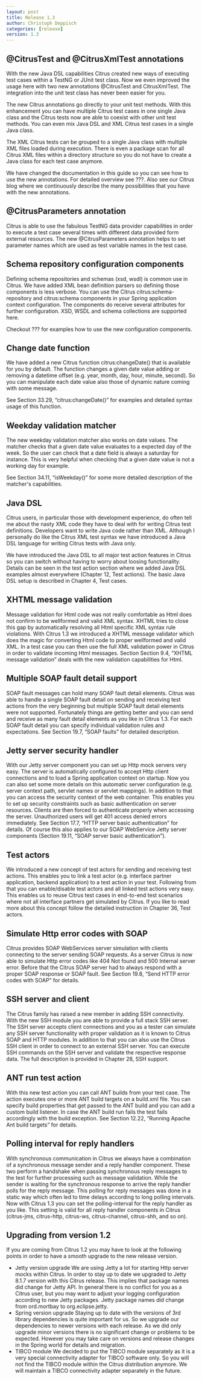 ```yaml
---
layout: post
title: Release 1.3
author: Christoph Deppisch
categories: [release]
version: 1.3
---
```


## @CitrusTest and @CitrusXmlTest annotations
With the new Java DSL capabilities Citrus created new ways of executing test cases within a TestNG or JUnit test class. Now we even improved the usage here with two new annotations @CitrusTest and CitrusXmlTest. The integration into the unit test class has never been easier for you.

The new Citrus annotations go directly to your unit test methods. With this enhancement you can have multiple Citrus test cases in one single Java class and the Citrus tests now are able to coexist with other unit test methods. You can even mix Java DSL and XML Citrus test cases in a single Java class.

The XML Citrus tests can be grouped to a single Java class with multiple XML files loaded during execution. There is even a package scan for all Citrus XML files within a directory structure so you do not have to create a Java class for each test case anymore.

We have changed the documentation in this guide so you can see how to use the new annotations. For detailed overview see ???. Also see our Citrus blog where we continuously describe the many possibilities that you have with the new annotations.

## @CitrusParameters annotation
Citrus is able to use the fabulous TestNG data provider capabilities in order to execute a test case several times with different data provided form external resources. The new @CitrusParameters annotation helps to set parameter names which are used as test variable names in the test case.

## Schema repository configuration components
Defining schema repositories and schemas (xsd, wsdl) is common use in Citrus. We have added XML bean definition parsers so defining those components is less verbose. You can use the Citrus citrus:schema-repository and citrus:schema components in your Spring application context configuration. The components do receive several attributes for further configuration. XSD, WSDL and schema collections are supported here.

Checkout ??? for examples how to use the new configuration components.

## Change date function
We have added a new Citrus function citrus:changeDate() that is available for you by default. The function changes a given date value adding or removing a datetime offset (e.g. year, month, day, hour, minute, second). So you can manipulate each date value also those of dynamic nature coming with some message.

See Section 33.29, “citrus:changeDate()” for examples and detailed syntax usage of this function.

## Weekday validation matcher
The new weekday validation matcher also works on date values. The matcher checks that a given date value evaluates to a expected day of the week. So the user can check that a date field is always a saturday for instance. This is very helpful when checking that a given date value is not a working day for example.

See Section 34.11, “isWeekday()” for some more detailed description of the matcher's capabilities.

## Java DSL
Citrus users, in particular those with development experience, do often tell me about the nasty XML code they have to deal with for writing Citrus test definitions. Developers want to write Java code rather than XML. Although I personally do like the Citrus XML test syntax we have introduced a Java DSL language for writing Citrus tests with Java only.

We have introduced the Java DSL to all major test action features in Citrus so you can switch without having to worry about loosing functionality. Details can be seen in the test action section where we added Java DSL examples almost everywhere (Chapter 12, Test actions). The basic Java DSL setup is described in Chapter 4, Test cases.

## XHTML message validation
Message validation for Html code was not really comfortable as Html does not confirm to be wellformed and valid XML syntax. XHTML tries to close this gap by automatically resolving all Html specific XML syntax rule violations. With Citrus 1.3 we introduced a XHTML message validator which does the magic for converting Html code to proper wellformed and valid XML. In a test case you can then use the full XML validation power in Citrus in order to validate incoming Html messages. Section Section 9.4, “XHTML message validation” deals with the new validation capabilities for Html.

## Multiple SOAP fault detail support
SOAP fault messages can hold many SOAP fault detail elements. Citrus was able to handle a single SOAP fault detail on sending and receiving test actions from the very beginning but multiple SOAP fault detail elements were not supported. Fortunately things are getting better and you can send and receive as many fault detail elements as you like in Citrus 1.3. For each SOAP fault detail you can specify individual validation rules and expectations. See Section 19.7, “SOAP faults” for detailed description.

## Jetty server security handler
With our Jetty server component you can set up Http mock servers very easy. The server is automatically configured to accept Http client connections and to load a Spring application context on startup. Now you can also set some more details on this automatic server configuration (e.g. server context path, servlet names or servlet mappings). In addition to that you can access the security context of the web container. This enables you to set up security constraints such as basic authentication on server resources. Clients are then forced to authenticate properly when accessing the server. Unauthorized users will get 401 access denied errors immediately. See Section 17.7, “HTTP server basic authentication” for details. Of course this also applies to our SOAP WebService Jetty server components (Section 19.11, “SOAP server basic authentication”).

## Test actors
We introduced a new concept of test actors for sending and receiving test actions. This enables you to link a test actor (e.g. interface partner application, backend application) to a test action in your test. Following from that you can enable/disable test actors and all linked test actions very easy. This enables us to reuse Citrus test cases in end-to-end test scenarios where not all interface partners get simulated by Citrus. If you like to read more about this concept follow the detailed instruction in Chapter 36, Test actors.

## Simulate Http error codes with SOAP
Citrus provides SOAP WebServices server simulation with clients connecting to the server sending SOAP requests. As a server Citrus is now able to simulate Http error codes like 404 Not found and 500 Internal server error. Before that the Citrus SOAP server had to always respond with a proper SOAP response or SOAP fault. See Section 19.8, “Send HTTP error codes with SOAP” for details.

## SSH server and client
The Citrus family has raised a new member in adding SSH connectivity. With the new SSH module you are able to provide a full stack SSH server. The SSH server accepts client connections and you as a tester can simulate any SSH server functionality with proper validation as it is known to Citrus SOAP and HTTP modules. In addition to that you can also use the Citrus SSH client in order to connect to an external SSH server. You can execute SSH commands on the SSH server and validate the respective response data. The full description is provided in Chapter 28, SSH support.

## ANT run test action
With this new test action you can call ANT builds from your test case. The action executes one or more ANT build targets on a build.xml file. You can specify build properties that get passed to the ANT build and you can add a custom build listener. In case the ANT build run fails the test fails accordingly with the build exception. See Section 12.22, “Running Apache Ant build targets” for details.

## Polling interval for reply handlers
With synchronous communication in Citrus we always have a combination of a synchronous message sender and a reply handler component. These two perform a handshake when passing synchronous reply messages to the test for further processing such as message validation. While the sender is waiting for the synchronous response to arrive the reply handler polls for the reply message. This polling for reply messages was done in a static way which often led to time delays according to long polling intervals. Now with Citrus 1.3 you can set the polling-interval for the reply handler as you like. This setting is valid for all reply handler components in Citrus (citrus-jms, citrus-http, citrus-ws, citrus-channel, citrus-shh, and so on).

## Upgrading from version 1.2
If you are coming from Citrus 1.2 you may have to look at the following points in order to have a smooth upgrade to the new release version.

- Jetty version upgrade We are using Jetty a lot for starting Http server mocks within Citrus. In order to stay up to date we upgraded to Jetty 8.1.7 version with this Citrus release. This implies that package names did change for Jetty API. In general there is no conflict for you as a Citrus user, but you may want to adjust your logging configuration according to new Jetty packages. Jetty package names did change from ord.mortbay to org.eclipse.jetty.
- Spring version upgrade Staying up to date with the versions of 3rd library dependencies is quite important for us. So we upgrade our dependencies to newer versions with each release. As we did only upgrade minor versions there is no significant change or problems to be expected. However you may take care on versions and release changes in the Spring world for details and migration.
- TIBCO module We decided to put the TIBCO module separately as it is a very special connectivity adapter for TIBCO software only. So you will not find the TIBCO module within the Citrus distribution anymore. We will maintain a TIBCO connectivity adapter separately in the future.
